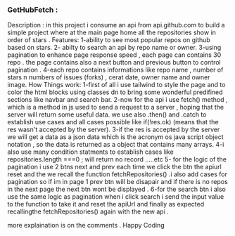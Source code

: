 ### GetHubFetch :
   Description : 
  in this project i consume an api from api.github.com to build a simple project where at the main page home all the repositories show in order of stars . 
   Features:
  1-ability to see most popular repos on github based on stars.
  2- abilty to search an api by repo name or owner.
  3-using pagination to enhance page response speed , each page can contains 30 repo . the page contains also a next button and previous button to control pagination . 
  4-each repo contains informations like repo name , number of stars n numbers of issues (forks) , cerat date,  owner name and owner image.
    How Things work:
  1-first of all i use tailwind to style the page and to color the html blocks using classes dn to bring some wonderful predifined sections like navbar and search bar.
  2-now for the api i use fetch() method , which is a method in js used to send a request to a server , hoping that the server will return some useful data. we use also .then() and .catch to establish use cases and all cases possible like  if(!res.ok) (means that the res wasn't accepted by the server).
  3-if the res is accepted by the server we will get a data as a json data which is the acronym os java script object notation , so the data is returned as a object that contains many arrays.
  4-i also use many condition statments to establish cases like repositories.length ===0 ; will return no record .....etc
  5- for the logic of the pagination i use 2 btns next and prev each time we click the btn the apiurl reset and the we recall the function fetchRepositories() .i also add cases for pagination so if im in page 1 prev btn will be disapair and if there is no repos in the next page the next btn wont be displayed . 
  6-for the search btn i also use the same logic as pagination when i click search i send the input value to the function to take it and reset the apiUrl and finally as expected recallingthe fetchRepositories() again with the new api .

  more explaination is on the comments . 
  Happy Coding
